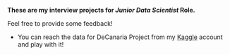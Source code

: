 **These are my interview projects for _Junior Data Scientist_ Role.**

Feel free to provide some feedback!

* You can reach the data for DeCanaria Project from my [Kaggle](https://www.kaggle.com/datasets/ahmetkasimerbay/decanaria) account and play with it!
